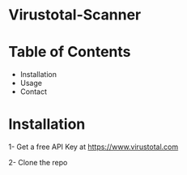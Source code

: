 # Virustotal-Scanner


# Table of Contents
* Installation
* Usage
* Contact

# Installation
1- Get a free API Key at https://www.virustotal.com

2- Clone the repo
